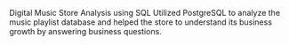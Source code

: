 Digital Music Store Analysis using SQL
Utilized PostgreSQL to analyze the music playlist database and helped the store to understand its business growth by answering business questions.

